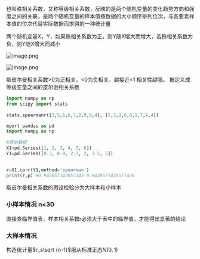 也叫秩相关系数，又称等级相关系数，反映的是两个随机变量的变化趋势方向和强度之间的关联，是两个随机变量的样本值按数据的大小顺序排列位次，与各要素样本值的位次代替实际数据而求得的一种统计量

两个随机变量X，Y，如果秩相关系数为正，则Y随X增大而增大，若秩相关系数为负，则Y随X增大而减小

![image.png](https://yaaame-1317851743.cos.ap-beijing.myqcloud.com/undefinedPasted%20image%2020230329185200.png)



![image.png](https://yaaame-1317851743.cos.ap-beijing.myqcloud.com/undefinedPasted%20image%2020230329183033.png)

斯皮尔曼相关系数>0为正相关，<0为负相关。越接近$\pm 1$ 相关性越强。
被定义成等级变量之间的皮尔逊相关系数

```python
import numpy as np
from scipy import stats
 
stats.spearmanr([3,5,1,6,7,2,8,9,4], [5,3,2,6,8,1,7,9,4])
```

```python
mport pandas as pd
import numpy as np
  
#原始数据
X1=pd.Series([1, 2, 3, 4, 5, 6])
Y1=pd.Series([0.3, 0.9, 2.7, 2, 3.5, 5])
  

r=X1.corr(Y1,method='spearman')
print(r,p) #0.942857142857143 0.9428571428571428
```

斯皮尔曼相关系数的假设检验分为大样本和小样本

### 小样本情况 n<30

直接查临界值表，样本相关系数r必须大于表中的临界值，才能得出显著的结论


### 大样本情况

构造统计量$r_s\sqrt {n-1}$服从标准正态$N(0,1)$ 

